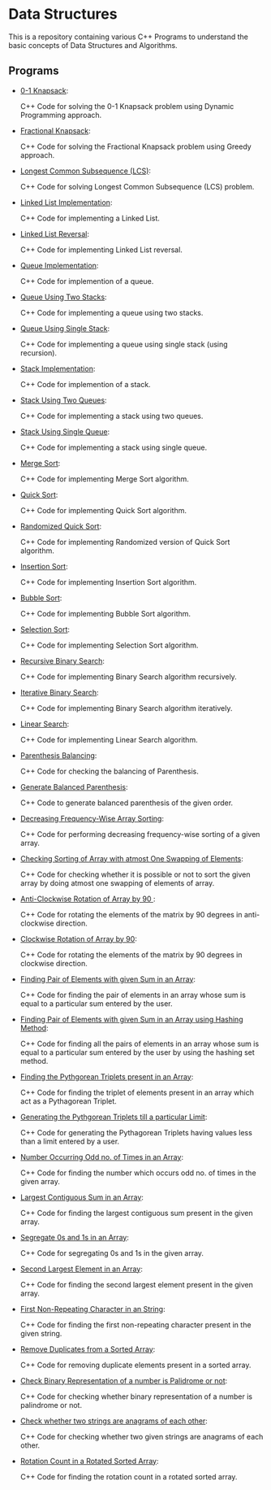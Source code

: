 # Data Structures

This is a repository containing various C++ Programs to understand the basic concepts of Data Structures and Algorithms.

## Programs

* [0-1 Knapsack](https://github.com/altruistcoder/Data-Structures/blob/master/01_knapsack.cpp):

  C++ Code for solving the 0-1 Knapsack problem using Dynamic Programming approach.


* [Fractional Knapsack](https://github.com/altruistcoder/Data-Structures/blob/master/fractional_knapsack.cpp):

  C++ Code for solving the Fractional Knapsack problem using Greedy approach. 


* [Longest Common Subsequence (LCS)](https://github.com/altruistcoder/Data-Structures/blob/master/lcs.cpp):

  C++ Code for solving Longest Common Subsequence (LCS) problem.


* [Linked List Implementation](https://github.com/altruistcoder/Data-Structures/blob/master/Linked%20List/linked_list.cpp):

  C++ Code for implementing a Linked List.


* [Linked List Reversal](https://github.com/altruistcoder/Data-Structures/blob/master/Linked%20List/linked_list_reversal.cpp):

  C++ Code for implementing Linked List reversal.


* [Queue Implementation](https://github.com/altruistcoder/Data-Structures/blob/master/Queue/queue.cpp):

  C++ Code for implemention of a queue.


* [Queue Using Two Stacks](https://github.com/altruistcoder/Data-Structures/blob/master/Queue/queue_using_stack.cpp):

  C++ Code for implementing a queue using two stacks.


* [Queue Using Single Stack](https://github.com/altruistcoder/Data-Structures/blob/master/Queue/queue_using_single_stack.cpp):

  C++ Code for implementing a queue using single stack (using recursion).


* [Stack Implementation](https://github.com/altruistcoder/Data-Structures/blob/master/Stack/stack.cpp):

  C++ Code for implemention of a stack.


* [Stack Using Two Queues](https://github.com/altruistcoder/Data-Structures/blob/master/Stack/stack_using_two_queues.cpp):

  C++ Code for implementing a stack using two queues.


* [Stack Using Single Queue](https://github.com/altruistcoder/Data-Structures/blob/master/Stack/stack_using_single_queue.cpp):

  C++ Code for implementing a stack using single queue.


* [Merge Sort](https://github.com/altruistcoder/Data-Structures/blob/master/Sorting%20Programs/merge_sort.cpp):

  C++ Code for implementing Merge Sort algorithm.


* [Quick Sort](https://github.com/altruistcoder/Data-Structures/blob/master/Sorting%20Programs/quick_sort.cpp):

  C++ Code for implementing Quick Sort algorithm.


* [Randomized Quick Sort](https://github.com/altruistcoder/Data-Structures/blob/master/Sorting%20Programs/quick_sort_randomized.cpp):

  C++ Code for implementing Randomized version of Quick Sort algorithm.


* [Insertion Sort](https://github.com/altruistcoder/Data-Structures/blob/master/Sorting%20Programs/insertion_sort.cpp):

  C++ Code for implementing Insertion Sort algorithm.


* [Bubble Sort](https://github.com/altruistcoder/Data-Structures/blob/master/Sorting%20Programs/bubble_sort.cpp):

  C++ Code for implementing Bubble Sort algorithm.


* [Selection Sort](https://github.com/altruistcoder/Data-Structures/blob/master/Sorting%20Programs/selection_sort.cpp):

  C++ Code for implementing Selection Sort algorithm.


* [Recursive Binary Search](https://github.com/altruistcoder/Data-Structures/blob/master/Searching%20Programs/binary_search_recursive.cpp):

  C++ Code for implementing Binary Search algorithm recursively.


* [Iterative Binary Search](https://github.com/altruistcoder/Data-Structures/blob/master/Searching%20Programs/binary_search_iterative.cpp):

  C++ Code for implementing Binary Search algorithm iteratively.


* [Linear Search](https://github.com/altruistcoder/Data-Structures/blob/master/Searching%20Programs/linear_search.cpp):

  C++ Code for implementing Linear Search algorithm.


* [Parenthesis Balancing](https://github.com/altruistcoder/Data-Structures/blob/master/balanced_parenthesis_check.cpp):

  C++ Code for checking the balancing of Parenthesis.


* [Generate Balanced Parenthesis](https://github.com/altruistcoder/Data-Structures/blob/master/generate_parenthesis.cpp):

  C++ Code to generate balanced parenthesis of the given order.


* [Decreasing Frequency-Wise Array Sorting](https://github.com/altruistcoder/Data-Structures/blob/master/decreasing_frequency_wise_sorting.cpp):

  C++ Code for performing decreasing frequency-wise sorting of a given array.


* [Checking Sorting of Array with atmost One Swapping of Elements](https://github.com/altruistcoder/Data-Structures/blob/master/check_sort_one_swap.cpp):

  C++ Code for checking whether it is possible or not to sort the given array by doing atmost one swapping of elements of array.


* [Anti-Clockwise Rotation of Array by 90 ](https://github.com/altruistcoder/Data-Structures/blob/master/90_degree_rotate_matrix.cpp):

  C++ Code for rotating the elements of the matrix by 90 degrees in anti-clockwise direction.


* [Clockwise Rotation of Array by 90](https://github.com/altruistcoder/Data-Structures/blob/master/90_degree_rotate_matrix_clockwise.cpp):

  C++ Code for rotating the elements of the matrix by 90 degrees in clockwise direction.


* [Finding Pair of Elements with given Sum in an Array](https://github.com/altruistcoder/Data-Structures/blob/master/pair_with_given_sum.cpp):

  C++ Code for finding the pair of elements in an array whose sum is equal to a particular sum entered by the user.


* [Finding Pair of Elements with given Sum in an Array using Hashing Method](https://github.com/altruistcoder/Data-Structures/blob/master/pair_with_given_sum_hashing.cpp):

  C++ Code for finding all the pairs of elements in an array whose sum is equal to a particular sum entered by the user by using the hashing set method.


* [Finding the Pythgorean Triplets present in an Array](https://github.com/altruistcoder/Data-Structures/blob/master/find_pythagorean_triplet_in_array.cpp):

  C++ Code for finding the triplet of elements present in an array which act as a Pythagorean Triplet.


* [Generating the Pythgorean Triplets till a particular Limit](https://github.com/altruistcoder/Data-Structures/blob/master/generate_pythagorean_triplet.cpp):

  C++ Code for generating the Pythagorean Triplets having values less than a limit entered by a user.


* [Number Occurring Odd no. of Times in an Array](https://github.com/altruistcoder/Data-Structures/blob/master/number_occurring_odd_times.cpp):

  C++ Code for finding the number which occurs odd no. of times in the given array.


* [Largest Contiguous Sum in an Array](https://github.com/altruistcoder/Data-Structures/blob/master/largest_contiguous_array_sum.cpp):

  C++ Code for finding the largest contiguous sum present in the given array.


* [Segregate 0s and 1s in an Array](https://github.com/altruistcoder/Data-Structures/blob/master/segregate_0_1.cpp):

  C++ Code for segregating 0s and 1s in the given array.


* [Second Largest Element in an Array](https://github.com/altruistcoder/Data-Structures/blob/master/second_largest_in_array.cpp):

  C++ Code for finding the second largest element present in the given array.


* [First Non-Repeating Character in an String](https://github.com/altruistcoder/Data-Structures/blob/master/first_non_repeating_character.cpp):

  C++ Code for finding the first non-repeating character present in the given string.


* [Remove Duplicates from a Sorted Array](https://github.com/altruistcoder/Data-Structures/blob/master/remove_duplicates_sorted_array.cpp):

  C++ Code for removing duplicate elements present in a sorted array.


* [Check Binary Representation of a number is Palidrome or not](https://github.com/altruistcoder/Data-Structures/blob/master/binary_palindrome.cpp):

  C++ Code for checking whether binary representation of a number is palindrome or not.


* [Check whether two strings are anagrams of each other](https://github.com/altruistcoder/Data-Structures/blob/master/check_anagrams.cpp):

  C++ Code for checking whether two given strings are anagrams of each other.


* [Rotation Count in a Rotated Sorted Array](https://github.com/altruistcoder/Data-Structures/blob/master/rotation_count.cpp):

  C++ Code for finding the rotation count in a rotated sorted array.
